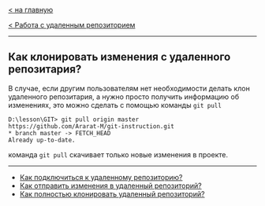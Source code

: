[< на главную](./readme.md)

[< Работа с удаленным репозиторием](./remote-repository.md)

---

## Как клонировать изменения с удаленного репозитария?

В случае, если другим пользователям нет необходимости делать клон удаленного репозитария, а нужно просто получить информацию об изменениях, это можно сделать с помощью команды `git pull`

```
D:\lesson\GIT> git pull origin master
https://github.com/Ararat-M/git-instruction.git
* branch master -> FETCH_HEAD
Already up-to-date.
```

команда `git pull` скачивает только новые изменения в проекте.

---
* [Как подключиться к удаленному репозиторию?](./rr-connection.md)
* [Как отправить изменения в удаленный репозиторий?](./rr-change.md)
* [Как полностью клонировать удаленный репозиторий?](./rr-clone.md)
